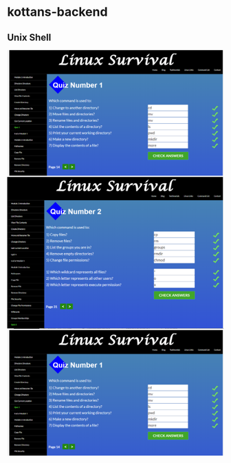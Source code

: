 # kottans-backend

## Unix Shell
![screen](/task_unix_shell/Screenshot_1.png)
![screen](/task_unix_shell/Screenshot_2.png)
![screen](/task_unix_shell/Screenshot_1.png)

